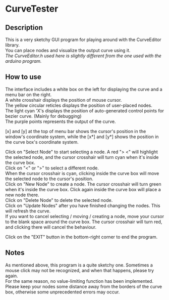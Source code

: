 # CurveTester
## Description
This is a very sketchy GUI program for playing around with the CurveEditor library.<br/>
You can place nodes and visualize the output curve using it.<br/>
*The CurveEditor.h used here is slightly different from the one used with the arduino program.*<br/>

## How to use
The interface includes a white box on the left for displaying the curve and a menu bar on the right.<br/>
A white crosshair displays the position of mouse cursor.<br/>
The yellow circular reticles displays the position of user-placed nodes.<br/>
The light cyan 'X's displays the position of auto-generated control points for bezier curve. (Mainly for debugging)<br/>
The purple points represents the output of the curve.<br/>

[x] and [y] at the top of menu bar shows the cursor's position in the window's coordinate system, while the [x*] and [y*] shows the position in the curve box's coordinate system.<br/>

Click on "Select Node" to start selecting a node. A red ">  <" will highlight the selected node, and the cursor crosshair will turn cyan when it's inside the curve box.<br/>
Click on "<" or ">" to select a different node.<br/>
When the cursor crosshair is cyan, clicking inside the curve box will move the selected node to the cursor's position.<br/>
Click on "New Node" to create a node. The cursor crosshair will turn green when it's inside the curve box. Click again inside the curve box will place a new node there.<br/>
Click on "Delete Node" to delete the selected node.<br/>
Click on "Update Nodes" after you have finished changing the nodes. This will refresh the curve.<br/>
If you want to cancel selecting / moving / creating a node, move your cursor to the blank space around the curve box. The cursor crosshair will turn red, and clicking there will cancel the behaviour.<br/>

Click on the "EXIT" button in the bottom-right corner to end the program.<br/>

## Notes
As mentioned above, this program is a quite sketchy one. Sometimes a mouse click may not be recognized, and when that happens, please try again.<br/>
For the same reason, no value-limiting function has been implemented. Please keep your nodes some distance away from the borders of the curve box, otherwise some unprecedented errors may occur.
